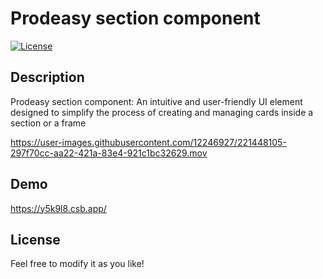 # Prodeasy section component

[![License](https://img.shields.io/badge/License-MIT-blue.svg)](https://opensource.org/licenses/MIT)

## Description

Prodeasy section component: An intuitive and user-friendly UI element designed to simplify the process of creating and managing cards inside a section or a frame

https://user-images.githubusercontent.com/12246927/221448105-297f70cc-aa22-421a-83e4-921c1bc32629.mov

## Demo

https://y5k9l8.csb.app/

## License

Feel free to modify it as you like!
